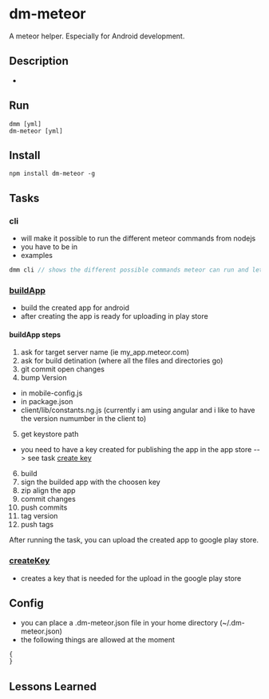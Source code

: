 # dm-meteor
A meteor helper. Especially for Android development.

## Description
* 

## Run
```
dmm [yml]
dm-meteor [yml]
```

## Install

```
npm install dm-meteor -g
```

## Tasks

### cli
* will make it possible to run the different meteor commands from nodejs
* you have to be in  
* examples 
```javascript
dmm cli // shows the different possible commands meteor can run and lets you run them
```

### [buildApp](tasks/buildApp/index.js)
* build the created app for android
* after creating the app is ready for uploading in play store

#### buildApp steps
1. ask for target server name (ie my_app.meteor.com)
2. ask for build detination (where all the files and directories go)
3. git commit open changes
4. bump Version
  * in mobile-config.js
  * in package.json
  * client/lib/constants.ng.js (currently i am using angular and i like to have the version numumber in the client to)
5. get keystore path
  * you need to have a key created for publishing the app in the app store --> see task  [create key](#createkey)
6. build 
7. sign the builded app with the choosen key
8. zip align the app
9. commit changes
10. push commits
11. tag version
12. push tags

After running the task, you can upload the created app to google play store.

### [createKey](tasks/createKey/index.js)
* creates a key that is needed for the upload in the google play store

## Config
* you can place a .dm-meteor.json file in your home directory (~/.dm-meteor.json)
* the following things are allowed at the moment
```javascript
{
}
```

## Lessons Learned
